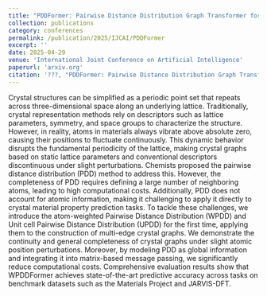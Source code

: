 ```yaml
---
title: "PDDFormer: Pairwise Distance Distribution Graph Transformer for Crystal Material Property Prediction"
collection: publications
category: conferences
permalink: /publication/2025/IJCAI/PDDFormer
excerpt: ''
date: 2025-04-29
venue: 'International Joint Conference on Artificial Intelligence'
paperurl: 'arxiv.org'
citation: '???, "PDDFormer: Pairwise Distance Distribution Graph Transformer for Crystal Material Property Prediction," in International Joint Conference on Artificial Intelligence, 2025.'
---
```


Crystal structures can be simplified as a periodic point set that repeats across three-dimensional space along an underlying lattice. Traditionally, crystal representation methods rely on descriptors such as lattice parameters, symmetry, and space groups to characterize the structure. However, in reality, atoms in materials always vibrate above absolute zero, causing their positions to fluctuate continuously. This dynamic behavior disrupts the fundamental periodicity of the lattice, making crystal graphs based on static lattice parameters and conventional descriptors discontinuous under slight perturbations. Chemists proposed the pairwise distance distribution (PDD) method to address this. However, the completeness of PDD requires defining a large number of neighboring atoms, leading to high computational costs. Additionally, PDD does not account for atomic information, making it challenging to apply it directly to crystal material property prediction tasks. To tackle these challenges, we introduce the atom-weighted Pairwise Distance Distribution (WPDD) and Unit cell Pairwise Distance Distribution (UPDD) for the first time, applying them to the construction of multi-edge crystal graphs. We demonstrate the continuity and general completeness of crystal graphs under slight atomic position perturbations. Moreover, by modeling PDD as global information and integrating it into matrix-based message passing, we significantly reduce computational costs. Comprehensive evaluation results show that WPDDFormer achieves state-of-the-art predictive accuracy across tasks on benchmark datasets such as the Materials Project and JARVIS-DFT.


